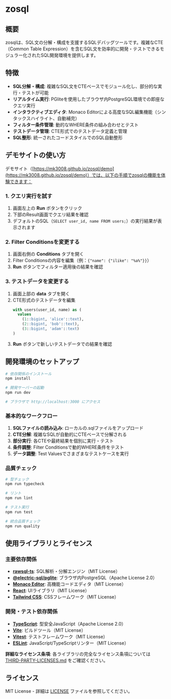 # zosql

## 概要

zosqlは、SQL文の分解・構成を支援するSQLデバッグツールです。複雑なCTE（Common Table Expression）を含むSQL文を効率的に開発・テストできるモジュラー化されたSQL開発環境を提供します。

## 特徴

- **SQL分解・構成**: 複雑なSQL文をCTEベースでモジュール化し、部分的な実行・テストが可能
- **リアルタイム実行**: PGliteを使用したブラウザ内PostgreSQL環境での即座なクエリ実行
- **インタラクティブエディタ**: Monaco Editorによる高度なSQL編集機能（シンタックスハイライト、自動補完）
- **フィルター条件管理**: 動的なWHERE条件の組み合わせとテスト
- **テストデータ管理**: CTE形式でのテストデータ定義と管理
- **SQL整形**: 統一されたコードスタイルでのSQL自動整形

## デモサイトの使い方

デモサイト（[https://mk3008.github.io/zosql/demo](https://mk3008.github.io/zosql/demo)）では、以下の手順でzosqlの機能を体験できます：

### 1. クエリ実行を試す

1. 画面左上の **Run** ボタンをクリック
2. 下部のResult画面でクエリ結果を確認
3. デフォルトのSQL（`SELECT user_id, name FROM users;`）の実行結果が表示されます

### 2. Filter Conditionsを変更する

1. 画面右側の **Conditions** タブを開く
2. Filter Conditionsの内容を編集（例：`{"name": {"ilike": "%a%"}}`）
3. **Run** ボタンでフィルター適用後の結果を確認

### 3. テストデータを変更する

1. 画面上部の **data** タブを開く
2. CTE形式のテストデータを編集
   ```sql
   with users(user_id, name) as (
     values
       (1::bigint, 'alice'::text),
       (2::bigint, 'bob'::text),
       (3::bigint, 'adam'::text)
   )
   ```
3. **Run** ボタンで新しいテストデータでの結果を確認

## 開発環境のセットアップ

```bash
# 依存関係のインストール
npm install

# 開発サーバーの起動
npm run dev

# ブラウザで http://localhost:3000 にアクセス
```

### 基本的なワークフロー

1. **SQLファイルの読み込み**: ローカルの.sqlファイルをアップロード
2. **CTE分解**: 複雑なSQLが自動的にCTEベースで分解される
3. **部分実行**: 各CTEや最終結果を個別に実行・テスト
4. **条件調整**: Filter Conditionsで動的WHERE条件をテスト
5. **データ調整**: Test Valuesでさまざまなテストケースを実行

### 品質チェック

```bash
# 型チェック
npm run typecheck

# リント
npm run lint

# テスト実行
npm run test

# 統合品質チェック
npm run quality
```

## 使用ライブラリとライセンス

### 主要依存関係

- **[rawsql-ts](https://github.com/hurui200320/rawsql-ts)**: SQL解析・分解エンジン（MIT License）
- **[@electric-sql/pglite](https://github.com/electric-sql/pglite)**: ブラウザ内PostgreSQL（Apache License 2.0）
- **[Monaco Editor](https://github.com/microsoft/monaco-editor)**: 高機能コードエディタ（MIT License）
- **[React](https://github.com/facebook/react)**: UIライブラリ（MIT License）
- **[Tailwind CSS](https://github.com/tailwindlabs/tailwindcss)**: CSSフレームワーク（MIT License）

### 開発・テスト依存関係

- **[TypeScript](https://github.com/microsoft/TypeScript)**: 型安全JavaScript（Apache License 2.0）
- **[Vite](https://github.com/vitejs/vite)**: ビルドツール（MIT License）
- **[Vitest](https://github.com/vitest-dev/vitest)**: テストフレームワーク（MIT License）
- **[ESLint](https://github.com/eslint/eslint)**: JavaScript/TypeScriptリンター（MIT License）

**詳細なライセンス条項**: 各ライブラリの完全なライセンス条項については [THIRD-PARTY-LICENSES.md](./THIRD-PARTY-LICENSES.md) をご確認ください。

## ライセンス

MIT License - 詳細は [LICENSE](./LICENSE) ファイルを参照してください。
